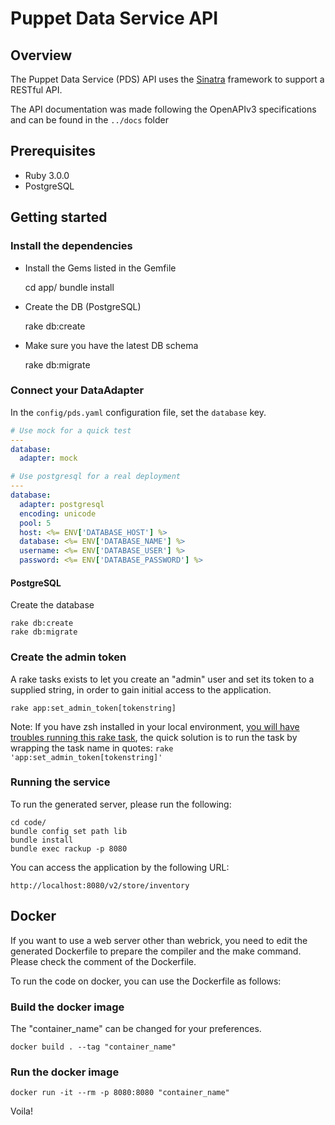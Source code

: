 # Puppet Data Service API

## Overview

The Puppet Data Service (PDS) API uses the [Sinatra](http://www.sinatrarb.com/) framework to support a RESTful API.

The API documentation was made following the OpenAPIv3 specifications and can be found in the `../docs` folder

## Prerequisites

* Ruby 3.0.0
* PostgreSQL

## Getting started

### Install the dependencies

* Install the Gems listed in the Gemfile

    cd app/
    bundle install

* Create the DB (PostgreSQL)

    rake db:create

* Make sure you have the latest DB schema

    rake db:migrate

### Connect your DataAdapter

In the `config/pds.yaml` configuration file, set the `database` key.

```yaml
# Use mock for a quick test
---
database:
  adapter: mock
```

```yaml
# Use postgresql for a real deployment
---
database:
  adapter: postgresql
  encoding: unicode
  pool: 5
  host: <%= ENV['DATABASE_HOST'] %>
  database: <%= ENV['DATABASE_NAME'] %>
  username: <%= ENV['DATABASE_USER'] %>
  password: <%= ENV['DATABASE_PASSWORD'] %>
```

#### PostgreSQL

Create the database

```
rake db:create
rake db:migrate
```

### Create the admin token

A rake tasks exists to let you create an "admin" user and set its token to a supplied string, in order to gain initial access to the application.

```
rake app:set_admin_token[tokenstring]
```

Note: If you have zsh installed in your local environment, [you will have troubles running this rake task](https://thoughtbot.com/blog/how-to-use-arguments-in-a-rake-task), the quick solution is to run the task by wrapping the task name in quotes: `rake 'app:set_admin_token[tokenstring]'`

### Running the service

To run the generated server, please run the following:

```
cd code/
bundle config set path lib
bundle install 
bundle exec rackup -p 8080
```

You can access the application by the following URL:

```
http://localhost:8080/v2/store/inventory
```

## Docker
If you want to use a web server other than webrick, you need to edit the generated Dockerfile to prepare the compiler and the make command. Please check the comment of the Dockerfile.

To run the code on docker, you can use the Dockerfile as follows:

### Build the docker image
The "container_name" can be changed for your preferences.

```
docker build . --tag "container_name"
```

### Run the docker image

```
docker run -it --rm -p 8080:8080 "container_name"
```

Voila!
